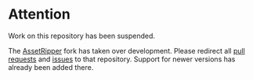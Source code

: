 # Attention 

Work on this repository has been suspended. 

The [AssetRipper](https://github.com/AssetRipper/AssetRipper) fork has taken over development. Please redirect all [pull requests](https://github.com/AssetRipper/AssetRipper/pulls) and [issues](https://github.com/AssetRipper/AssetRipper/issues) to that repository. Support for newer versions has already been added there.

